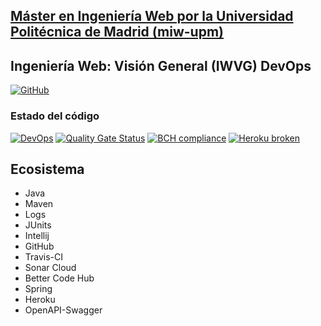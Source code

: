 ## [Máster en Ingeniería Web por la Universidad Politécnica de Madrid (miw-upm)](http://miw.etsisi.upm.es)
## Ingeniería Web: Visión General (IWVG) DevOps
[![GitHub](https://img.shields.io/github/license/miw-upm/iwvg-devops?color=informational)](https://github.com/netoap/iwvg-devops-pinheiro-alexander/blob/master/LICENSE.md)

### Estado del código
[![DevOps](https://github.com/netoap/iwvg-devops-pinheiro-alexander/actions/workflows/test-sonar.yml/badge.svg)](https://github.com/netoap/iwvg-devops-pinheiro-alexander/actions/workflows/test-sonar.yml)
[![Quality Gate Status](https://sonarcloud.io/api/project_badges/measure?project=netoap_iwvg-devops-pinheiro-alexander&metric=alert_status)](https://sonarcloud.io/dashboard?id=netoap_iwvg-devops-pinheiro-alexander)
[![BCH compliance](https://bettercodehub.com/edge/badge/netoap/iwvg-devops-pinheiro-alexander?branch=develop)](https://bettercodehub.com/)
[![Heroku broken](https://iwvg-devops-pinheiro-alexander.herokuapp.com/system/version-badge)](https://iwvg-devops-pinheiro-alexander.herokuapp.com/swagger-ui.html)

## Ecosistema
* Java
* Maven
* Logs
* JUnits
* Intellij
* GitHub
* Travis-CI
* Sonar Cloud
* Better Code Hub
* Spring
* Heroku
* OpenAPI-Swagger